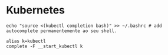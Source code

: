 # Kubernetes

```
echo "source <(kubectl completion bash)" >> ~/.bashrc # add autocomplete permanentemente ao seu shell.
```

```
alias k=kubectl
complete -F __start_kubectl k
```